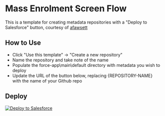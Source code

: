 # Mass Enrolment Screen Flow
This is a template for creating metadata repositories with a "Deploy to Salesforce" button, courtesy of [afawsett](https://github.com/afawcett/githubsfdeploy)

## How to Use
- Click "Use this template" -> "Create a new repository"
- Name the repository and take note of the name
- Populate the force-app\main\default directory with metadata you wish to deploy
- Update the URL of the button below, replacing {REPOSITORY-NAME} with the name of your Github repo

## Deploy
<a href="https://githubsfdeploy.herokuapp.com?owner=Enclude-Components&repo=mass-enrolments&ref=main">
  <img alt="Deploy to Salesforce"
       src="https://raw.githubusercontent.com/afawcett/githubsfdeploy/master/deploy.png">
</a>